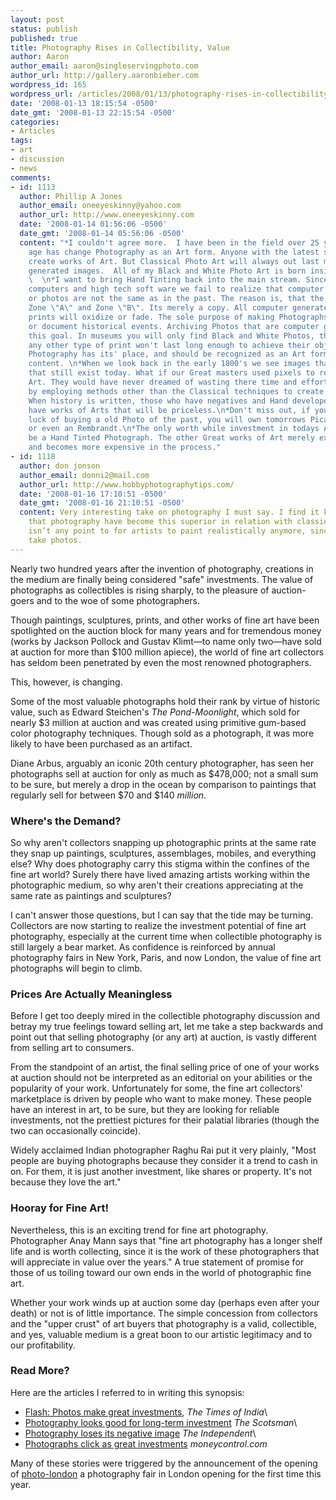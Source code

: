 ```yaml
---
layout: post
status: publish
published: true
title: Photography Rises in Collectibility, Value
author: Aaron
author_email: aaron@singleservingphoto.com
author_url: http://gallery.aaronbieber.com
wordpress_id: 165
wordpress_url: /articles/2008/01/13/photography-rises-in-collectibility-value/
date: '2008-01-13 18:15:54 -0500'
date_gmt: '2008-01-13 22:15:54 -0500'
categories:
- Articles
tags:
- art
- discussion
- news
comments:
- id: 1113
  author: Phillip A Jones
  author_email: oneeyeskinny@yahoo.com
  author_url: http://www.oneeyeskinny.com
  date: '2008-01-14 01:56:06 -0500'
  date_gmt: '2008-01-14 05:56:06 -0500'
  content: "*I couldn't agree more.  I have been in the field over 25 years. The Digital
    age has change Photography as an Art form. Anyone with the latest soft ware can
    create works of Art. But Classical Photo Art will always out last most computer
    generated images.  All of my Black and White Photo Art is born inside a camera.
    \  \n*I want to bring Hand Tinting back into the main stream. Since we have our
    computers and high tech soft ware we fail to realize that computer generated imagery
    or photos are not the same as in the past. The reason is, that the computer lacks
    Zone \"A\" and Zone \"B\". Its merely a copy. All computer generated photos or
    prints will oxidize or fade. The sole purpose of making Photographs are to record
    or document historical events. Archiving Photos that are computer generated defeats
    this goal. In museums you will only find Black and White Photos, they know that
    any other type of print won't last long enough to achieve their objective. Digital
    Photography has its' place, and should be recognized as an Art form based on its
    content. \n*When we look back in the early 1800's we see images that were produced
    that still exist today. What if our Great masters used pixels to record there
    Art. They would have never dreamed of wasting there time and effort to gain fame
    by employing methods other than the Classical techniques to create their Art.
    When history is written, those who have negatives and Hand developed Prints will
    have works of Arts that will be priceless.\n*Don't miss out, if you can have the
    luck of buying a old Photo of the past, you will own tomorrows Picassos' Van Goghs'
    or even an Rembrandt.\n*The only worth while investment in todays Art Market will
    be a Hand Tinted Photograph. The other Great works of Art merely exchange owners
    and becomes more expensive in the process."
- id: 1118
  author: don jonson
  author_email: donni2@mail.com
  author_url: http://www.hobbyphotographytips.com/
  date: '2008-01-16 17:10:51 -0500'
  date_gmt: '2008-01-16 21:10:51 -0500'
  content: Very interesting take on photography I must say. I find it kind of sad
    that photography have become this superior in relation with classical art. It
    isn’t any point to for artists to paint realistically anymore, since we can just
    take photos.
---
```

Nearly two hundred years after the invention of photography, creations
in the medium are finally being considered "safe" investments. The value
of photographs as collectibles is rising sharply, to the pleasure of
auction-goers and to the woe of some photographers.

Though paintings, sculptures, prints, and other works of fine art have
been spotlighted on the auction block for many years and for tremendous
money (works by Jackson Pollock and Gustav Klimt—to name only two—have
sold at auction for more than \$100 million apiece), the world of fine
art collectors has seldom been penetrated by even the most renowned
photographers.

This, however, is changing.<span id="more"></span><span
id="more-165"></span>

Some of the most valuable photographs hold their rank by virtue of
historic value, such as Edward Steichen's _The Pond-Moonlight_, which
sold for nearly \$3 million at auction and was created using primitive
gum-based color photography techniques. Though sold as a photograph, it
was more likely to have been purchased as an artifact.

Diane Arbus, arguably an iconic 20th century photographer, has seen her
photographs sell at auction for only as much as \$478,000; not a small
sum to be sure, but merely a drop in the ocean by comparison to
paintings that regularly sell for between \$70 and \$140 _million_.

### Where's the Demand?

So why aren't collectors snapping up photographic prints at the same
rate they snap up paintings, sculptures, assemblages, mobiles, and
everything else? Why does photography carry this stigma within the
confines of the fine art world? Surely there have lived amazing artists
working within the photographic medium, so why aren't their creations
appreciating at the same rate as paintings and sculptures?

I can't answer those questions, but I can say that the tide may be
turning. Collectors are now starting to realize the investment potential
of fine art photography, especially at the current time when collectible
photography is still largely a bear market. As confidence is reinforced
by annual photography fairs in New York, Paris, and now London, the
value of fine art photographs will begin to climb.

### Prices Are Actually Meaningless

Before I get too deeply mired in the collectible photography discussion
and betray my true feelings toward selling art, let me take a step
backwards and point out that selling photography (or any art) at
auction, is vastly different from selling art to consumers.

From the standpoint of an artist, the final selling price of one of your
works at auction should not be interpreted as an editorial on your
abilities or the popularity of your work. Unfortunately for some, the
fine art collectors' marketplace is driven by people who want to make
money. These people have an interest in art, to be sure, but they are
looking for reliable investments, not the prettiest pictures for their
palatial libraries (though the two can occasionally coincide).

Widely acclaimed Indian photographer Raghu Rai put it very plainly,
"Most people are buying photographs because they consider it a trend to
cash in on. For them, it is just another investment, like shares or
property. It's not because they love the art."

### Hooray for Fine Art!

Nevertheless, this is an exciting trend for fine art photography.
Photographer Anay Mann says that "fine art photography has a longer
shelf life and is worth collecting, since it is the work of these
photographers that will appreciate in value over the years." A true
statement of promise for those of us toiling toward our own ends in the
world of photographic fine art.

Whether your work winds up at auction some day (perhaps even after your
death) or not is of little importance. The simple concession from
collectors and the "upper crust" of art buyers that photography is a
valid, collectible, and yes, valuable medium is a great boon to our
artistic legitimacy and to our profitability.

### Read More?

Here are the articles I referred to in writing this synopsis:

* [Flash: Photos make great
investments](http://timesofindia.indiatimes.com/Deep_Focus/Flash_Photos_make_great_investments/articleshow/2695408.cms),
_The Times of India_\
 * [Photography looks good for long-term
investment](http://thescotsman.scotsman.com/ViewArticle.aspx?articleid=2628310,)
_The Scotsman_\
 * [Photography loses its negative
image](http://money.independent.co.uk/personal_finance/invest_save/article60395.ece,)
_The Independent_\
 * [Photographs click as great
investments](http://www.moneycontrol.com/india/news/lifestyle/photographs-click-as-great-investments/10/53/295154,)
_moneycontrol.com_

Many of these stories were triggered by the announcement of the opening
of
[photo-london](http://london.test.aubazar.ui-pro.com/7/introduction.htm?lang=uk,)
a photography fair in London opening for the first time this year.

